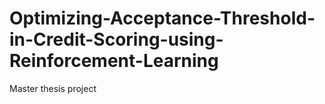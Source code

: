 # Optimizing-Acceptance-Threshold-in-Credit-Scoring-using-Reinforcement-Learning
Master thesis project
